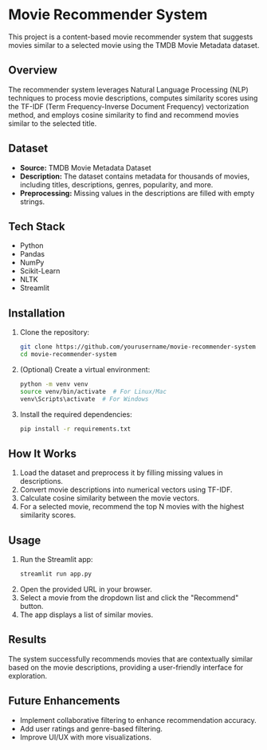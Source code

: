 
# Movie Recommender System

This project is a content-based movie recommender system that suggests movies similar to a selected movie using the TMDB Movie Metadata dataset.

## Overview

The recommender system leverages Natural Language Processing (NLP) techniques to process movie descriptions, computes similarity scores using the TF-IDF (Term Frequency-Inverse Document Frequency) vectorization method, and employs cosine similarity to find and recommend movies similar to the selected title.

## Dataset

- **Source:** TMDB Movie Metadata Dataset  
- **Description:** The dataset contains metadata for thousands of movies, including titles, descriptions, genres, popularity, and more.  
- **Preprocessing:** Missing values in the descriptions are filled with empty strings.  

## Tech Stack

- Python  
- Pandas  
- NumPy  
- Scikit-Learn  
- NLTK  
- Streamlit  

## Installation

1. Clone the repository:
    ```bash
    git clone https://github.com/yourusername/movie-recommender-system
    cd movie-recommender-system
    ```
2. (Optional) Create a virtual environment:
    ```bash
    python -m venv venv
    source venv/bin/activate  # For Linux/Mac
    venv\Scripts\activate  # For Windows
    ```
3. Install the required dependencies:
    ```bash
    pip install -r requirements.txt
    ```

## How It Works

1. Load the dataset and preprocess it by filling missing values in descriptions.  
2. Convert movie descriptions into numerical vectors using TF-IDF.  
3. Calculate cosine similarity between the movie vectors.  
4. For a selected movie, recommend the top N movies with the highest similarity scores.  

## Usage

1. Run the Streamlit app:
    ```bash
    streamlit run app.py
    ```
2. Open the provided URL in your browser.  
3. Select a movie from the dropdown list and click the "Recommend" button.  
4. The app displays a list of similar movies.  

## Results

The system successfully recommends movies that are contextually similar based on the movie descriptions, providing a user-friendly interface for exploration.

## Future Enhancements

- Implement collaborative filtering to enhance recommendation accuracy.  
- Add user ratings and genre-based filtering.  
- Improve UI/UX with more visualizations.  


